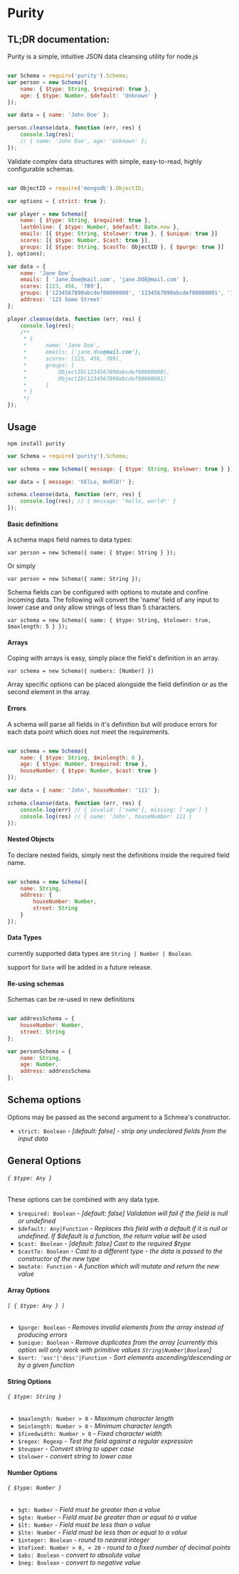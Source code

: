 # Purity

## TL;DR documentation:

Purity is a simple, intuitive JSON data cleansing utility for node.js

```javascript

var Schema = require('purity').Schema;
var person = new Schema({ 
	name: { $type: String, $required: true }, 
	age: { $type: Number, $default: 'Unknown' } 
});

var data = { name: 'John Doe' };

person.cleanse(data, function (err, res) {
	console.log(res);
	// { name: 'John Doe', age: 'Unknown' };
});

```

Validate complex data structures with simple, easy-to-read, highly configurable schemas.

```javascript

var ObjectID = require('mongodb').ObjectID;

var options = { strict: true };

var player = new Schema({
	name: { $type: String, $required: true },
	lastOnline: { $type: Number, $default: Date.now },
	emails: [{ $type: String, $tolower: true }, { $unique: true }]
	scores: [{ $type: Number, $cast: true }],
	groups: [{ $type: String, $castTo: ObjectID }, { $purge: true }]
}, options);

var data = {
	name: 'Jane Doe',
	emails: [ 'Jane.Doe@mail.com', 'jane.DOE@mail.com' ],
	scores: [123, 456, '789'],
	groups: ['1234567890abcdef00000000', '1234567890abcdef00000001', '1234abcd'],
	address: '123 Some Street'
};

player.cleanse(data, function (err, res) {
	console.log(res);
	/**
	 * {
	 *		name: 'Jane Doe',
	 *		emails: ['jane.doe@mail.com'],
	 *		scores: [123, 456, 789],
	 *		groups: [
	 *			ObjectID(1234567890abcdef00000000), 
	 *			ObjectID(1234567890abcdef00000001)
	 *		]
	 * }
	 */
});
```

## Usage

`npm install purity`

```javascript
var Schema = require('purity').Schema;

var schema = new Schema({ message: { $type: String, $tolower: true } });

var data = { message: 'hElLo, WoRlD!' };

schema.cleanse(data, function (err, res) {
	console.log(res); // { message: 'hello, world!' }
});

```

#### Basic definitions

A schema maps field names to data types:

`var person = new Schema({ name: { $type: String } });`

Or simply

`var person = new Schema({ name: String });`


Schema fields can be configured with options to mutate and confine incoming data. The following will convert the 'name' field of any input to lower case and only allow strings of less than 5 characters.

`var schema = new Schema({ name: { $type: String, $tolower: true, $maxlength: 5 } });`


#### Arrays

Coping with arrays is easy, simply place the field's definition in an array.

`var schema = new Schema({ numbers: [Number] })`

Array specific options can be placed alongside the field definition or as the second element in the array.

#### Errors

A schema will parse all fields in it's definition but will produce errors for each data point which does not meet the requirements.

```javascript

var schema = new Schema({
	name: { $type: String, $minlength: 6 },
	age: { $type: Number, $required: true },
	houseNumber: { $type: Number, $cast: true }
});

var data = { name: 'John', houseNumber: '111' };

schema.cleanse(data, function (err, res) {
	console.log(err) // { invalid: ['name'], missing: ['age'] }
	console.log(res) // { name: 'John', houseNumber: 111 }
});

```

#### Nested Objects

To declare nested fields, simply nest the definitions inside the required field name.

```javascript

var schema = new Schema({
	name: String,
	address: {
		houseNumber: Number,
		street: String
	}
});
```


#### Data Types

currently supported data types are `String | Number | Boolean`.

support for `Date` will be added in a future release.


#### Re-using schemas

Schemas can be re-used in new definitions

```javascript

var addressSchema = { 
	houseNumber: Number, 
	street: String 
};

var personSchema = { 
	name: String, 
	age: Number, 
	address: addressSchema 
};

```


## Schema options

Options may be passed as the second argument to a Schmea's constructor.

* `strict: Boolean` - *[default: false] - strip any undeclared fields from the input data*

## General Options

###### `{ $type: Any }`

These options can be combined with any data type.

* `$required: Boolean` - *[default: false] Validation will fail if the field is null or undefined*
* `$default: Any|Function` - *Replaces this field with a default if it is null or undefined. If $default is a function, the return value will be used*
* `$cast: Boolean` - *[default: false] Cast to the required $type*
* `$castTo: Boolean` - *Cast to a different type - the data is passed to the constructor of the new type*
* `$mutate: Function` - *A function which will mutate and return the new value*


#### Array Options

###### `[ { $type: Any } ]`

* `$purge: Boolean` - *Removes invalid elements from the array instead of producing errors*
* `$unique: Boolean` - *Remove duplicates from the array [currently this option will only work with primitive values `String|Number|Boolean`]*
* `$sort: 'asc'|'desc'|Function` - *Sort elements ascending/descending or by a given function*


#### String Options

###### `{ $type: String }`

* `$maxlength: Number > 0` - *Maximum character length*
* `$minlength: Number > 0` - *Minimum character length*
* `$fixedwidth: Number > 0` - *Fixed character width*
* `$regex: Regexp` - *Test the field against a regular expression*
* `$toupper` - *Convert string to upper case*
* `$tolower` - *convert string to lower case*


#### Number Options

###### `{ $type: Number }`

* `$gt: Number` - *Field must be greater than a value*
* `$gte: Number` - *Field must be greater than or equal to a value*
* `$lt: Number` - *Field must be less than a value*
* `$lte: Number` - *Field must be less than or equal to a value*
* `$integer: Boolean` - *round to nearest integer*
* `$tofixed: Number > 0, < 20` - *round to a fixed number of decimal points*
* `$abs: Boolean` - *convert to absolute value*
* `$neg: Boolean` - *convert to negative value*

